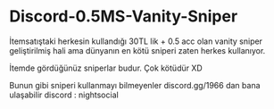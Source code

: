 # Discord-0.5MS-Vanity-Sniper
İtemsatıştaki herkesin kullandığı 30TL lik + 0.5 acc olan vanity sniper geliştirilmiş hali ama dünyanın en kötü sniperi zaten herkes kullanıyor.

İtemde gördüğünüz sniperlar budur. Çok kötüdür XD

Bunun gibi sniperi kullanmayı bilmeyenler discord.gg/1966 dan bana ulaşabilir discord : nightsocial 


